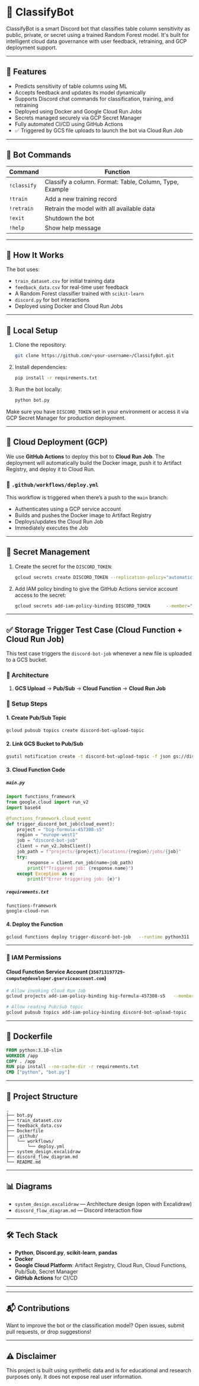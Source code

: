 # 🤖 ClassifyBot

ClassifyBot is a smart Discord bot that classifies table column sensitivity as public, private, or secret using a trained Random Forest model. It's built for intelligent cloud data governance with user feedback, retraining, and GCP deployment support.

---

## 🌟 Features

- Predicts sensitivity of table columns using ML  
- Accepts feedback and updates its model dynamically  
- Supports Discord chat commands for classification, training, and retraining  
- Deployed using Docker and Google Cloud Run Jobs  
- Secrets managed securely via GCP Secret Manager  
- Fully automated CI/CD using GitHub Actions  
- ✅ Triggered by GCS file uploads to launch the bot via Cloud Run Job  

---

## 💬 Bot Commands

| Command     | Function                                                   |
|-------------|------------------------------------------------------------|
| `!classify` | Classify a column. Format: Table, Column, Type, Example    |
| `!train`    | Add a new training record                                  |
| `!retrain`  | Retrain the model with all available data                  |
| `!exit`     | Shutdown the bot                                           |
| `!help`     | Show help message                                          |

---

## 🧠 How It Works

The bot uses:
- `train_dataset.csv` for initial training data  
- `feedback_data.csv` for real-time user feedback  
- A Random Forest classifier trained with `scikit-learn`  
- `discord.py` for bot interactions  
- Deployed using Docker and Cloud Run Jobs  

---

## 🧪 Local Setup

1. Clone the repository:
   ```bash
   git clone https://github.com/<your-username>/ClassifyBot.git
   ```

2. Install dependencies:
   ```bash
   pip install -r requirements.txt
   ```

3. Run the bot locally:
   ```bash
   python bot.py
   ```

Make sure you have `DISCORD_TOKEN` set in your environment or access it via GCP Secret Manager for production deployment.

---

## 🚀 Cloud Deployment (GCP)

We use **GitHub Actions** to deploy this bot to **Cloud Run Job**. The deployment will automatically build the Docker image, push it to Artifact Registry, and deploy it to Cloud Run.

### 📁 `.github/workflows/deploy.yml`

This workflow is triggered when there’s a push to the `main` branch:
- Authenticates using a GCP service account
- Builds and pushes the Docker image to Artifact Registry
- Deploys/updates the Cloud Run Job
- Immediately executes the Job

---

## 🔐 Secret Management

1. Create the secret for the `DISCORD_TOKEN`:
   ```bash
   gcloud secrets create DISCORD_TOKEN --replication-policy="automatic"
   ```

2. Add IAM policy binding to give the GitHub Actions service account access to the secret:
   ```bash
   gcloud secrets add-iam-policy-binding DISCORD_TOKEN      --member="serviceAccount:<github-service-account>"      --role="roles/secretmanager.secretAccessor"
   ```

---

## ✅ Storage Trigger Test Case (Cloud Function + Cloud Run Job)

This test case triggers the `discord-bot-job` whenever a new file is uploaded to a GCS bucket.

### 🔹 Architecture

1. **GCS Upload** → **Pub/Sub** → **Cloud Function** → **Cloud Run Job**

### 🔹 Setup Steps

#### 1. Create Pub/Sub Topic

```bash
gcloud pubsub topics create discord-bot-upload-topic
```

#### 2. Link GCS Bucket to Pub/Sub

```bash
gsutil notification create -t discord-bot-upload-topic -f json gs://discord-bot-test-bucket
```

#### 3. Cloud Function Code

##### `main.py`
```python
import functions_framework
from google.cloud import run_v2
import base64

@functions_framework.cloud_event
def trigger_discord_bot_job(cloud_event):
    project = "big-formula-457308-s5"
    region = "europe-west1"
    job = "discord-bot-job"
    client = run_v2.JobsClient()
    job_path = f"projects/{project}/locations/{region}/jobs/{job}"
    try:
        response = client.run_job(name=job_path)
        print(f"Triggered job: {response.name}")
    except Exception as e:
        print(f"Error triggering job: {e}")
```

##### `requirements.txt`
```
functions-framework
google-cloud-run
```

#### 4. Deploy the Function
```bash
gcloud functions deploy trigger-discord-bot-job   --runtime python311   --entry-point trigger_discord_bot_job   --trigger-topic discord-bot-upload-topic   --region europe-west1   --project big-formula-457308-s5   --service-account 356713197729-compute@developer.gserviceaccount.com
```

---

### 🔐 IAM Permissions

#### Cloud Function Service Account (`356713197729-compute@developer.gserviceaccount.com`)
```bash
# Allow invoking Cloud Run Job
gcloud projects add-iam-policy-binding big-formula-457308-s5   --member="serviceAccount:356713197729-compute@developer.gserviceaccount.com"   --role="roles/run.invoker"

# Allow reading Pub/Sub topic
gcloud pubsub topics add-iam-policy-binding discord-bot-upload-topic   --member="serviceAccount:356713197729-compute@developer.gserviceaccount.com"   --role="roles/pubsub.subscriber"
```

---

## 🐳 Dockerfile

```Dockerfile
FROM python:3.10-slim
WORKDIR /app
COPY . /app
RUN pip install --no-cache-dir -r requirements.txt
CMD ["python", "bot.py"]
```

---

## 📁 Project Structure

```
.
├── bot.py
├── train_dataset.csv
├── feedback_data.csv
├── Dockerfile                 
├── .github/
│   └── workflows/
│       └── deploy.yml
├── system_design.excalidraw
├── discord_flow_diagram.md
└── README.md
```

---

## 📊 Diagrams

- `system_design.excalidraw` — Architecture design (open with Excalidraw)
- `discord_flow_diagram.md` — Discord interaction flow

---

## 🛠 Tech Stack

- **Python**, **Discord.py**, **scikit-learn**, **pandas**
- **Docker**
- **Google Cloud Platform**: Artifact Registry, Cloud Run, Cloud Functions, Pub/Sub, Secret Manager
- **GitHub Actions** for CI/CD

---
---

##  📬 Contributions
Want to improve the bot or the classification model? Open issues, submit pull requests, or drop suggestions!

---

##  ⚠️ Disclaimer
This project is built using synthetic data and is for educational and research purposes only. It does not expose real user information.
